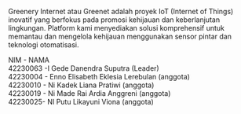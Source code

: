 Greenery Internet atau Greenet adalah proyek IoT (Internet of Things) inovatif yang berfokus pada promosi kehijauan dan keberlanjutan lingkungan. Platform kami menyediakan solusi komprehensif untuk memantau dan mengelola kehijauan menggunakan sensor pintar dan teknologi otomatisasi.

NIM - NAMA <br>
42230063 -I Gede Danendra Suputra (Leader) <br>
42230004 - Enno Elisabeth Eklesia Lerebulan (anggota) <br>
42230010 - Ni Kadek Liana Pratiwi (anggota) <br>
42230019 - Ni Made Rai Ardia Anggreni (anggota) <br>
42230025- NI Putu Likayuni Viona (anggota) <br>
